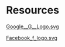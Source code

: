 # Resources
[Google__G__Logo.svg](https://commons.wikimedia.org/wiki/File:Google_%22G%22_Logo.svg)

[Facebook_f_logo.svg](https://en.wikipedia.org/wiki/File:Facebook_f_logo_(2019).svg)